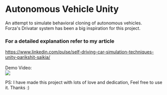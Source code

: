 # Autonomous Vehicle Unity
An attempt to simulate behavioral cloning of autonomous vehicles.</br>
Forza's Drivatar system has been a big inspiration for this project.
 
### For a detailed explanation refer to my article
https://www.linkedin.com/pulse/self-driving-car-simulation-techniques-unity-parikshit-saikia/ </br></br>
 Demo Video:</br>
 ![](https://github.com/parikshitsaikia1619/Autonomous-Vehicle-Unity/blob/main/Video/vid.gif)

PS: I have made this project with lots of love and dedication, Feel free to use it. Thanks :)
